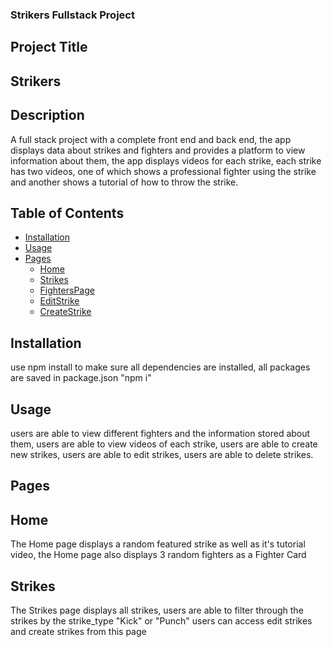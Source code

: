 ### Strikers Fullstack Project

## Project Title

## Strikers

## Description

A full stack project with a complete front end and back end, the app displays data about strikes and fighters and provides a platform to view information about them, the app displays videos for each strike, each strike has two videos, one of which shows a professional fighter using the strike and another shows a tutorial of how to throw the strike.

## Table of Contents

- [Installation](#installation)
- [Usage](#usage)
- [Pages](#pages)
  - [Home](#home)
  - [Strikes](#strikes)
  - [FightersPage](#fighterspage)
  - [EditStrike](#editstrike)
  - [CreateStrike](#createstrike)

## Installation

use npm install to make sure all dependencies are installed, all packages are saved in package.json
"npm i"

## Usage

users are able to view different fighters and the information stored about them,
users are able to view videos of each strike,
users are able to create new strikes,
users are able to edit strikes,
users are able to delete strikes.

## Pages

## Home

The Home page displays a random featured strike as well as it's tutorial video,
the Home page also displays 3 random fighters as a Fighter Card

## Strikes

The Strikes page displays all strikes,
users are able to filter through the strikes by the strike_type "Kick" or "Punch"
users can access edit strikes and create strikes from this page
